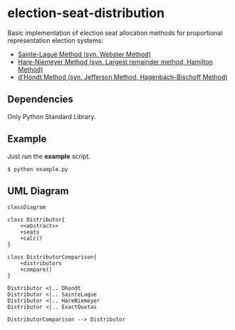 # election-seat-distribution
Basic implementation of election seat allocation methods for proportional representation election systems:

 - [Sainte-Laguë Method (syn. Webster Method)](https://en.wikipedia.org/wiki/Webster/Sainte-Lagu%C3%AB_method)
 - [Hare-Niemeyer Method (syn. Largest remainder method, Hamilton Method)](https://en.wikipedia.org/wiki/Largest_remainder_method)
 - [d'Hondt Method (syn. Jefferson Method, Hagenbach-Bischoff Method)]([https://en.wikipedia.org/wiki/D%27Hondt_method)

## Dependencies
Only Python Standard Library. 

## Example
Just run the **example** script.
```
$ python example.py
```

## UML Diagram
```mermaid
classDiagram

class Distributor{ 
	<<abstract>>
	+seats 
	+calc() 
}

class DistributorComparison{
	+distributors
	+compare()
}

Distributor <|.. Dhondt
Distributor <|.. SainteLague
Distributor <|.. HareNiemeyer
Distributor <|.. ExactQuotas

DistributorComparison --> Distributor
```